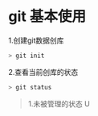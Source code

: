 # git 基本使用

1.创建git数据创库

````powershell
> git init
````

2.查看当前创库的状态

````powershell
> git status
````
> 1.未被管理的状态 U